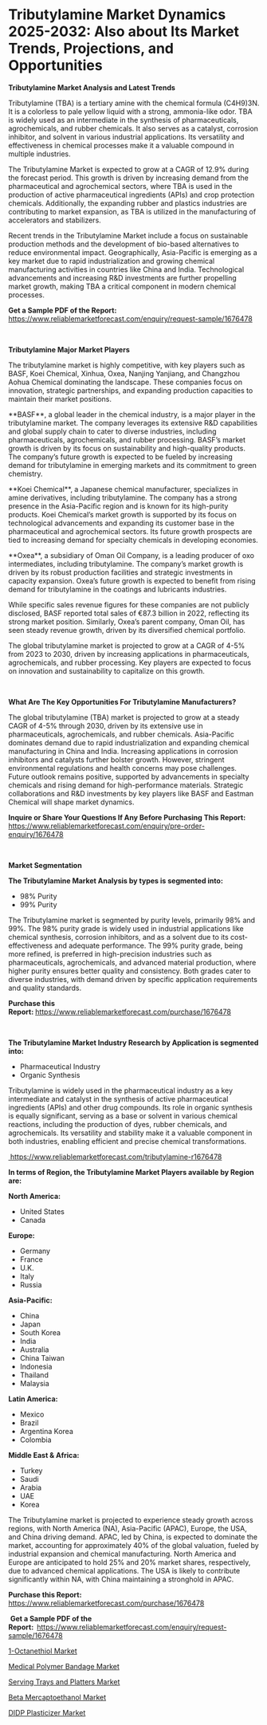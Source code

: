 <p><h1>Tributylamine Market Dynamics 2025-2032: Also about Its Market Trends, Projections, and Opportunities</h1></p><p><strong>Tributylamine Market Analysis and Latest Trends</strong></p>
<p><p>Tributylamine (TBA) is a tertiary amine with the chemical formula (C4H9)3N. It is a colorless to pale yellow liquid with a strong, ammonia-like odor. TBA is widely used as an intermediate in the synthesis of pharmaceuticals, agrochemicals, and rubber chemicals. It also serves as a catalyst, corrosion inhibitor, and solvent in various industrial applications. Its versatility and effectiveness in chemical processes make it a valuable compound in multiple industries.</p><p>The Tributylamine Market is expected to grow at a CAGR of 12.9% during the forecast period. This growth is driven by increasing demand from the pharmaceutical and agrochemical sectors, where TBA is used in the production of active pharmaceutical ingredients (APIs) and crop protection chemicals. Additionally, the expanding rubber and plastics industries are contributing to market expansion, as TBA is utilized in the manufacturing of accelerators and stabilizers.</p><p>Recent trends in the Tributylamine Market include a focus on sustainable production methods and the development of bio-based alternatives to reduce environmental impact. Geographically, Asia-Pacific is emerging as a key market due to rapid industrialization and growing chemical manufacturing activities in countries like China and India. Technological advancements and increasing R&D investments are further propelling market growth, making TBA a critical component in modern chemical processes.</p></p>
<p><strong>Get a Sample PDF of the Report:&nbsp;</strong> <a href="https://www.reliablemarketforecast.com/enquiry/request-sample/1676478?utm_campaign=1834&utm_medium=2&utm_source=Github&utm_content=ia&utm_term=29012025&utm_id=tributylamine">https://www.reliablemarketforecast.com/enquiry/request-sample/1676478</a></p>
<p>&nbsp;</p>
<p><strong>Tributylamine Major Market Players</strong></p>
<p><p>The tributylamine market is highly competitive, with key players such as BASF, Koei Chemical, Xinhua, Oxea, Nanjing Yanjiang, and Changzhou Aohua Chemical dominating the landscape. These companies focus on innovation, strategic partnerships, and expanding production capacities to maintain their market positions.</p><p>**BASF**, a global leader in the chemical industry, is a major player in the tributylamine market. The company leverages its extensive R&D capabilities and global supply chain to cater to diverse industries, including pharmaceuticals, agrochemicals, and rubber processing. BASF’s market growth is driven by its focus on sustainability and high-quality products. The company’s future growth is expected to be fueled by increasing demand for tributylamine in emerging markets and its commitment to green chemistry.</p><p>**Koei Chemical**, a Japanese chemical manufacturer, specializes in amine derivatives, including tributylamine. The company has a strong presence in the Asia-Pacific region and is known for its high-purity products. Koei Chemical’s market growth is supported by its focus on technological advancements and expanding its customer base in the pharmaceutical and agrochemical sectors. Its future growth prospects are tied to increasing demand for specialty chemicals in developing economies.</p><p>**Oxea**, a subsidiary of Oman Oil Company, is a leading producer of oxo intermediates, including tributylamine. The company’s market growth is driven by its robust production facilities and strategic investments in capacity expansion. Oxea’s future growth is expected to benefit from rising demand for tributylamine in the coatings and lubricants industries.</p><p>While specific sales revenue figures for these companies are not publicly disclosed, BASF reported total sales of €87.3 billion in 2022, reflecting its strong market position. Similarly, Oxea’s parent company, Oman Oil, has seen steady revenue growth, driven by its diversified chemical portfolio.</p><p>The global tributylamine market is projected to grow at a CAGR of 4-5% from 2023 to 2030, driven by increasing applications in pharmaceuticals, agrochemicals, and rubber processing. Key players are expected to focus on innovation and sustainability to capitalize on this growth.</p></p>
<p>&nbsp;</p>
<p><strong>What Are The Key Opportunities For Tributylamine Manufacturers?</strong></p>
<p><p>The global tributylamine (TBA) market is projected to grow at a steady CAGR of 4-5% through 2030, driven by its extensive use in pharmaceuticals, agrochemicals, and rubber chemicals. Asia-Pacific dominates demand due to rapid industrialization and expanding chemical manufacturing in China and India. Increasing applications in corrosion inhibitors and catalysts further bolster growth. However, stringent environmental regulations and health concerns may pose challenges. Future outlook remains positive, supported by advancements in specialty chemicals and rising demand for high-performance materials. Strategic collaborations and R&D investments by key players like BASF and Eastman Chemical will shape market dynamics.</p></p>
<p><strong>Inquire or Share Your Questions If Any Before Purchasing This Report:</strong> <a href="https://www.reliablemarketforecast.com/enquiry/pre-order-enquiry/1676478?utm_campaign=1834&utm_medium=2&utm_source=Github&utm_content=ia&utm_term=29012025&utm_id=tributylamine">https://www.reliablemarketforecast.com/enquiry/pre-order-enquiry/1676478</a></p>
<p>&nbsp;</p>
<p><strong>Market Segmentation</strong></p>
<p><strong>The Tributylamine Market Analysis by types is segmented into:</strong></p>
<p><ul><li>98% Purity</li><li>99% Purity</li></ul></p>
<p><p>The Tributylamine market is segmented by purity levels, primarily 98% and 99%. The 98% purity grade is widely used in industrial applications like chemical synthesis, corrosion inhibitors, and as a solvent due to its cost-effectiveness and adequate performance. The 99% purity grade, being more refined, is preferred in high-precision industries such as pharmaceuticals, agrochemicals, and advanced material production, where higher purity ensures better quality and consistency. Both grades cater to diverse industries, with demand driven by specific application requirements and quality standards.</p></p>
<p><strong>Purchase this Report:&nbsp;</strong><a href="https://www.reliablemarketforecast.com/purchase/1676478?utm_campaign=1834&utm_medium=2&utm_source=Github&utm_content=ia&utm_term=29012025&utm_id=tributylamine">https://www.reliablemarketforecast.com/purchase/1676478</a></p>
<p>&nbsp;</p>
<p><strong>The Tributylamine Market Industry Research by Application is segmented into:</strong></p>
<p><ul><li>Pharmaceutical Industry</li><li>Organic Synthesis</li></ul></p>
<p><p>Tributylamine is widely used in the pharmaceutical industry as a key intermediate and catalyst in the synthesis of active pharmaceutical ingredients (APIs) and other drug compounds. Its role in organic synthesis is equally significant, serving as a base or solvent in various chemical reactions, including the production of dyes, rubber chemicals, and agrochemicals. Its versatility and stability make it a valuable component in both industries, enabling efficient and precise chemical transformations.</p></p>
<p><a href="https://www.reliablemarketforecast.com/tributylamine-r1676478?utm_campaign=1834&utm_medium=2&utm_source=Github&utm_content=ia&utm_term=29012025&utm_id=tributylamine">&nbsp;https://www.reliablemarketforecast.com/tributylamine-r1676478</a></p>
<p><strong>In terms of Region, the Tributylamine Market Players available by Region are:</strong></p>
<p>
    <p> <strong> North America: </strong>
        <ul>
            <li>United States</li>
            <li>Canada</li>
        </ul>
        </p> 
    <p> <strong> Europe: </strong>
        <ul>
            <li>Germany</li>
            <li>France</li>
            <li>U.K.</li>
            <li>Italy</li>
            <li>Russia</li>
        </ul>
        </p> 
    <p> <strong> Asia-Pacific: </strong>
        <ul>
            <li>China</li>
            <li>Japan</li>
            <li>South Korea</li>
            <li>India</li>
            <li>Australia</li>
            <li>China Taiwan</li>
            <li>Indonesia</li>
            <li>Thailand</li>
            <li>Malaysia</li>
        </ul>
        </p> 
    <p> <strong> Latin America: </strong>
        <ul>
            <li>Mexico</li>
            <li>Brazil</li>
            <li>Argentina Korea</li>
            <li>Colombia</li>
        </ul>
        </p> 
    <p> <strong> Middle East & Africa: </strong>
        <ul>
            <li>Turkey</li>
            <li>Saudi</li>
            <li>Arabia</li>
            <li>UAE</li>
            <li>Korea</li>
        </ul>
    </p>
    </p>
<p><p>The Tributylamine market is projected to experience steady growth across regions, with North America (NA), Asia-Pacific (APAC), Europe, the USA, and China driving demand. APAC, led by China, is expected to dominate the market, accounting for approximately 40% of the global valuation, fueled by industrial expansion and chemical manufacturing. North America and Europe are anticipated to hold 25% and 20% market shares, respectively, due to advanced chemical applications. The USA is likely to contribute significantly within NA, with China maintaining a stronghold in APAC.</p></p>
<p><strong>Purchase this Report: </strong><a href="https://www.reliablemarketforecast.com/purchase/1676478?utm_campaign=1834&utm_medium=2&utm_source=Github&utm_content=ia&utm_term=29012025&utm_id=tributylamine">https://www.reliablemarketforecast.com/purchase/1676478</a></p>
<p>&nbsp;<strong>Get a Sample PDF of the Report:&nbsp;&nbsp;</strong><a href="https://www.reliablemarketforecast.com/enquiry/request-sample/1676478?utm_campaign=1834&utm_medium=2&utm_source=Github&utm_content=ia&utm_term=29012025&utm_id=tributylamine">https://www.reliablemarketforecast.com/enquiry/request-sample/1676478</a></p>
<p><strong></strong></p>
<p><p><a href="https://www.linkedin.com/pulse/1-octanethiol-market-refracting-trends-consumer-behaviors-uqdac?utm_campaign=1834&utm_medium=2&utm_source=Github&utm_content=ia&utm_term=29012025&utm_id=tributylamine">1-Octanethiol Market</a></p><p><a href="https://www.linkedin.com/pulse/medical-polymer-bandage-market-analysis-industry-trends-0q73f?utm_campaign=1834&utm_medium=2&utm_source=Github&utm_content=ia&utm_term=29012025&utm_id=tributylamine">Medical Polymer Bandage Market</a></p><p><a href="https://www.linkedin.com/pulse/serving-trays-platters-market-expected-see-strong-growth-tylgf?utm_campaign=1834&utm_medium=2&utm_source=Github&utm_content=ia&utm_term=29012025&utm_id=tributylamine">Serving Trays and Platters Market</a></p><p><a href="https://www.linkedin.com/pulse/forecast-report-beta-mercaptoethanol-industry-expected-growth-56-nsaic?utm_campaign=1834&utm_medium=2&utm_source=Github&utm_content=ia&utm_term=29012025&utm_id=tributylamine">Beta Mercaptoethanol Market</a></p><p><a href="https://www.linkedin.com/pulse/study-didp-plasticizer-market-offeringdata-concerning-its-iqgye?utm_campaign=1834&utm_medium=2&utm_source=Github&utm_content=ia&utm_term=29012025&utm_id=tributylamine">DIDP Plasticizer Market</a></p></p>